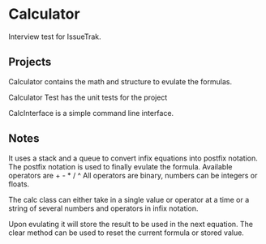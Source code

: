 # Calculator
Interview test for IssueTrak.

## Projects
Calculator contains the math and structure to evulate the formulas.

Calculator Test has the unit tests for the project

CalcInterface is a simple command line interface.

## Notes
It uses a stack and a queue to convert infix equations into postfix notation.
The postfix notation is used to finally evulate the formula.
Available operators are + - * / ^
All operators are binary, numbers can be integers or floats.

The calc class can either take in a single value or operator at a time or a string of several numbers and operators in infix notation.

Upon evulating it will store the result to be used in the next equation. The clear method can be used to reset the current formula or stored value.
